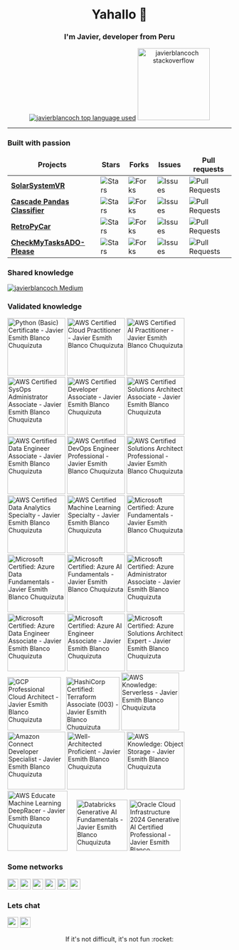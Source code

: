 <h1 align="center">Yahallo 👋</h1>

<h3 align="center">I'm Javier, developer from Peru</h3>
<div align="center">
	<a href="https://github.com/javierblancoch?tab=repositories"><img src="https://github-readme-stats.vercel.app/api/top-langs/?username=javierblancoch&layout=compact&hide_title=1&card_width=300&theme=dracula&border_color=0d1117" alt="javierblancoch top language used" /></a>
	<a href="https://stackoverflow.com/users/14565089/javierblancoch"><img height="162px" src="https://stackoverflow-card.vercel.app/?userID=14565089&theme=dracula" alt="javierblancoch stackoverflow"/></a>
</div>

---

<h3>Built with passion</h3>
<table>
  <thead align="center">
    <tr border: none;>
      <td><b>Projects</b></td>
      <td><b>Stars</b></td>
      <td><b>Forks</b></td>
      <td><b>Issues</b></td>
      <td><b>Pull requests</b></td>
    </tr>
  </thead>
  <tbody>
    <tr>
	<td><a href="https://github.com/javierblancoch/SolarSystemVR"><b>SolarSystemVR</b></a></td>
        <td><img alt="Stars" src="https://img.shields.io/github/stars/javierblancoch/SolarSystemVR?style=flat-square&labelColor=343b41"/></td>
        <td><img alt="Forks" src="https://img.shields.io/github/forks/javierblancoch/SolarSystemVR?style=flat-square&labelColor=343b41"/></td>
        <td><img alt="Issues" src="https://img.shields.io/github/issues/javierblancoch/SolarSystemVR?style=flat-square&labelColor=343b41"/></td>
        <td><img alt="Pull Requests" src="https://img.shields.io/github/issues-pr/javierblancoch/SolarSystemVR?style=flat-square&labelColor=343b41"/></td>
    </tr>
    <tr>
	<td><a href="https://github.com/javierblancoch/Cascade-Pandas-Classifier"><b>Cascade Pandas Classifier</b></a></td>
	<td><img alt="Stars" src="https://img.shields.io/github/stars/javierblancoch/Cascade-Pandas-Classifier?style=flat-square&labelColor=343b41"/></td>
        <td><img alt="Forks" src="https://img.shields.io/github/forks/javierblancoch/Cascade-Pandas-Classifier?style=flat-square&labelColor=343b41"/></td>
        <td><img alt="Issues" src="https://img.shields.io/github/issues/javierblancoch/Cascade-Pandas-Classifier?style=flat-square&labelColor=343b41"/></td>
        <td><img alt="Pull Requests" src="https://img.shields.io/github/issues-pr/javierblancoch/Cascade-Pandas-Classifier?style=flat-square&labelColor=343b41"/></td>
    </tr>
    <tr>
	<td><a href="https://github.com/javierblancoch/RetroPyCar"><b>RetroPyCar</b></a></td>
        <td><img alt="Stars" src="https://img.shields.io/github/stars/javierblancoch/RetroPyCar?style=flat-square&labelColor=343b41"/></td>
        <td><img alt="Forks" src="https://img.shields.io/github/forks/javierblancoch/RetroPyCar?style=flat-square&labelColor=343b41"/></td>
        <td><img alt="Issues" src="https://img.shields.io/github/issues/javierblancoch/RetroPyCar?style=flat-square&labelColor=343b41"/></td>
        <td><img alt="Pull Requests" src="https://img.shields.io/github/issues-pr/javierblancoch/RetroPyCar?style=flat-square&labelColor=343b41"/></td>
    </tr>
    <tr>
	<td><a href="https://github.com/javierblancoch/CheckMyTasksADO-Please"><b>CheckMyTasksADO-Please</b></a></td>
        <td><img alt="Stars" src="https://img.shields.io/github/stars/javierblancoch/CheckMyTasksADO-Please?style=flat-square&labelColor=343b41"/></td>
        <td><img alt="Forks" src="https://img.shields.io/github/forks/javierblancoch/CheckMyTasksADO-Please?style=flat-square&labelColor=343b41"/></td>
        <td><img alt="Issues" src="https://img.shields.io/github/issues/javierblancoch/CheckMyTasksADO-Please?style=flat-square&labelColor=343b41"/></td>
        <td><img alt="Pull Requests" src="https://img.shields.io/github/issues-pr/javierblancoch/CheckMyTasksADO-Please?style=flat-square&labelColor=343b41"/></td>
    </tr>
  </tbody>
</table>

<h3>Shared knowledge</h3>

[![javierblancoch Medium](https://github-readme-medium.vercel.app/?username=javierblancoch&limit=4)](https://medium.com/@javierblancoch)

<h3>Validated knowledge</h3>

<a href="https://www.hackerrank.com/certificates/0cc6bd4a109f"><img src="https://hrcdn.net/fcore/assets/generated-badges/python_level_3_stars_5_others-048f6058f9.png" height=130 alt="Python (Basic) Certificate - Javier Esmith Blanco Chuquizuta"></a>
<a href="https://www.credly.com/badges/c74d45c2-df94-49df-9c76-a0f58754ee99"><img src="https://images.credly.com/size/680x680/images/00634f82-b07f-4bbd-a6bb-53de397fc3a6/image.png" height=130 alt="AWS Certified Cloud Practitioner - Javier Esmith Blanco Chuquizuta"></a>
<a href="https://www.credly.com/badges/4023f391-94b3-447d-9316-d2d87d79b065"><img src="https://images.credly.com/size/680x680/images/4d4693bb-530e-4bca-9327-de07f3aa2348/image.png" height=130 alt="AWS Certified AI Practitioner - Javier Esmith Blanco Chuquizuta"></a>
<a href="https://www.credly.com/badges/ee2e3b6a-59eb-47e8-94b0-32399baa633e"><img src="https://images.credly.com/size/680x680/images/f0d3fbb9-bfa7-4017-9989-7bde8eaf42b1/image.png" height=130 alt="AWS Certified SysOps Administrator Associate - Javier Esmith Blanco Chuquizuta"></a>
<a href="https://www.credly.com/badges/0b133ce7-bf50-4eeb-99c6-af227b41d063"><img src="https://images.credly.com/size/680x680/images/b9feab85-1a43-4f6c-99a5-631b88d5461b/image.png" height=130 alt="AWS Certified Developer Associate - Javier Esmith Blanco Chuquizuta"></a>
<a href="https://www.credly.com/badges/f2ad5e02-f5f3-4c4c-bdcb-de3c331a66a1"><img src="https://images.credly.com/size/680x680/images/0e284c3f-5164-4b21-8660-0d84737941bc/image.png" height=130 alt="AWS Certified Solutions Architect Associate - Javier Esmith Blanco Chuquizuta"></a>
<a href="https://www.credly.com/badges/c975a457-d7ee-4b36-ac2e-2cd37176b371"><img src="https://images.credly.com/size/680x680/images/e5c85d7f-4e50-431e-b5af-fa9d9b0596e7/image.png" height=130 alt="AWS Certified Data Engineer Associate - Javier Esmith Blanco Chuquizuta"></a>
<a href="https://www.credly.com/badges/6d94a428-7576-4900-84e2-0756fb26bd93"><img src="https://images.credly.com/size/680x680/images/bd31ef42-d460-493e-8503-39592aaf0458/image.png" height=130 alt="AWS Certified DevOps Engineer Professional - Javier Esmith Blanco Chuquizuta"></a>
<a href="https://www.credly.com/badges/2b4af85d-b917-42fd-990c-43d8661cb30e"><img src="https://images.credly.com/size/340x340/images/2d84e428-9078-49b6-a804-13c15383d0de/image.png" height=130 alt="AWS Certified Solutions Architect Professional - Javier Esmith Blanco Chuquizuta"></a>
<a href="https://www.credly.com/badges/5569bb61-0ec1-4181-ab39-ce0b361d26c7"><img src="https://images.credly.com/size/340x340/images/6430efe4-0ac0-4df6-8f1b-9559d8fcdf27/image.png" height=130 alt="AWS Certified Data Analytics Specialty - Javier Esmith Blanco Chuquizuta"></a>
<a href="https://www.credly.com/badges/395e82be-525c-48ea-9a46-f4c61a927ae7"><img src="https://images.credly.com/size/340x340/images/778bde6c-ad1c-4312-ac33-2fa40d50a147/image.png" height=130 alt="AWS Certified Machine Learning Specialty - Javier Esmith Blanco Chuquizuta"></a>
<a href="https://learn.microsoft.com/api/credentials/share/es-es/javierblancoch/DE61AA0503BE85BB?wt.mc_id=studentamb_359463"><img src="https://images.credly.com/size/680x680/images/be8fcaeb-c769-4858-b567-ffaaa73ce8cf/image.png" height=130 alt="Microsoft Certified: Azure Fundamentals - Javier Esmith Blanco Chuquizuta"></a>
<a href="https://learn.microsoft.com/api/credentials/share/es-es/javierblancoch/E9B6ED0BC0E2FACD?wt.mc_id=studentamb_359463"><img src="https://images.credly.com/size/680x680/images/70eb1e3f-d4de-4377-a062-b20fb29594ea/azure-data-fundamentals-600x600.png" height=130 alt="Microsoft Certified: Azure Data Fundamentals - Javier Esmith Blanco Chuquizuta"></a>
<a href="https://learn.microsoft.com/api/credentials/share/es-es/javierblancoch/13773B6D9C7DA967?wt.mc_id=studentamb_359463"><img src="https://images.credly.com/size/680x680/images/4136ced8-75d5-4afb-8677-40b6236e2672/azure-ai-fundamentals-600x600.png" height=130 alt="Microsoft Certified: Azure AI Fundamentals - Javier Esmith Blanco Chuquizuta"></a>
<a href="https://learn.microsoft.com/api/credentials/share/es-es/javierblancoch/A13AD311078DB497?wt.mc_id=studentamb_359463"><img src="https://images.credly.com/size/680x680/images/336eebfc-0ac3-4553-9a67-b402f491f185/azure-administrator-associate-600x600.png" height=130 alt="Microsoft Certified: Azure Administrator Associate - Javier Esmith Blanco Chuquizuta"></a>
<a href="https://learn.microsoft.com/api/credentials/share/es-es/javierblancoch/3E6AAC8FCAA5D38A?wt.mc_id=studentamb_359463"><img src="https://images.credly.com/size/680x680/images/61542181-0e8d-496c-a17c-3d4bf590eda1/azure-data-engineer-associate-600x600.png" height=130 alt="Microsoft Certified: Azure Data Engineer Associate - Javier Esmith Blanco Chuquizuta"></a>
<a href="https://learn.microsoft.com/es-es/users/javierblancoch/credentials/eb645e9c79cac3f2"><img src="https://images.credly.com/size/680x680/images/61f56aa4-16fd-403c-90bc-1d90dba1fa99/image.png" height=130 alt="Microsoft Certified: Azure AI Engineer Associate - Javier Esmith Blanco Chuquizuta"></a>
<a href="https://learn.microsoft.com/api/credentials/share/es-es/javierblancoch/8C4B4B6D74FA0F45?wt.mc_id=studentamb_359463"><img src="https://images.credly.com/size/680x680/images/987adb7e-49be-4e24-b67e-55986bd3fe66/azure-solutions-architect-expert-600x600.png" height=130 alt="Microsoft Certified: Azure Solutions Architect Expert - Javier Esmith Blanco Chuquizuta"></a>
&nbsp;
<a href="https://www.credly.com/badges/da29b4fb-7c03-409c-8bd5-2f6da458fa00"><img src="https://images.credly.com/size/680x680/images/71c579e0-51fd-4247-b493-d2fa8167157a/image.png" height=120 alt="GCP Professional Cloud Architect - Javier Esmith Blanco Chuquizuta"></a>
&nbsp;
<a href="https://www.credly.com/badges/140be472-c39c-47c7-bb72-a9afe7266e5e"><img src="https://images.credly.com/size/680x680/images/85b9cfc4-257a-4742-878c-4f7ab4a2631b/image.png" height=120 alt="HashiCorp Certified: Terraform Associate (003) - Javier Esmith Blanco Chuquizuta"></a>
<a href="https://www.credly.com/badges/86b415d4-a61d-4c17-94bd-0b5ad5e77533"><img src="https://images.credly.com/size/680x680/images/e07c6cc4-b737-4d7e-8ce8-66b6b7a60367/image.png" height=130 alt="AWS Knowledge: Serverless - Javier Esmith Blanco Chuquizuta"></a>
<a href="https://www.credly.com/badges/c96709d5-af87-4685-b476-3a5da7713bd6"><img src="https://images.credly.com/size/680x680/images/d68afdb9-6fdc-4739-be07-67c919d58348/image.png" height=130 alt="Amazon Connect Developer Specialist - Javier Esmith Blanco Chuquizuta"></a>
<a href="https://www.credly.com/badges/a5155da4-638f-4773-8351-f592bec27f5f"><img src="https://images.credly.com/size/680x680/images/b870667f-00a3-48d7-b988-9c02b441b883/image.png" height=130 alt="
Well-Architected Proficient - Javier Esmith Blanco Chuquizuta"></a>
<a href="https://www.credly.com/badges/0c08c56b-27d5-48df-92ad-de3a7d5d4536"><img src="https://images.credly.com/size/680x680/images/100511fc-a919-4c0c-b313-7f49b6d09ef6/image.png" height=130 alt="AWS Knowledge: Object Storage - Javier Esmith Blanco Chuquizuta"></a>
<a href="https://www.credly.com/badges/4a91cb11-4a1c-4320-9bce-c23a6992f66f"><img src="https://images.credly.com/size/680x680/images/26fffe39-a730-47e5-8278-457de2d59174/image.png" height=135 alt="AWS Educate Machine Learning DeepRacer - Javier Esmith Blanco Chuquizuta"></a>
&nbsp;
&nbsp;
<a href="https://credentials.databricks.com/bce93b77-0f62-479c-a1ba-473f304d02d6"><img src="https://templates.images.credential.net/16859822715825555912981627624259.png" height=115 alt="Databricks Generative AI Fundamentals - Javier Esmith Blanco Chuquizuta"></a>
<a href="https://catalog-education.oracle.com/pls/certview/sharebadge?id=817CECD8F760AF5086063FB12D36032C485BB31F960B5D03E1671216A559EB16"><img src="https://brm-workforce.oracle.com/pdf/certview/images/OCI2024GAIOCP.png" height=115 alt="Oracle Cloud Infrastructure 2024 Generative AI Certified Professional - Javier Esmith Blanco Chuquizuta"></a>

<h3>Some networks</h3>
<a href="https://www.instagram.com/javierblancoch/"><img src="https://img.shields.io/badge/instagram-%23E4405F.svg?&style=for-the-badge&logo=instagram&logoColor=white" height=24></a>
<a href="https://twitter.com/javierblancoch"><img src="https://img.shields.io/badge/twitter-%231DA1F2.svg?&style=for-the-badge&logo=twitter&logoColor=white" height=24></a>
<a href="https://medium.com/@javierblancoch" target="_blank"><img src="https://img.shields.io/badge/medium-%2312100E.svg?&style=for-the-badge&logo=medium&logoColor=white" height=24/></a>
<a href="https://stackoverflow.com/users/14565089/javierblancoch"><img src="https://img.shields.io/badge/-Stack%20Overflow-FE7A16?style=for-the-badge&logo=stack-overflow&logoColor=white" height=24></a>
<a href="https://www.hackerrank.com/javierblancoch"><img src="https://img.shields.io/badge/-Hackerrank-2EC866?style=for-the-badge&logo=HackerRank&logoColor=white" height=24></a>
<a href="https://www.youtube.com/channel/UCPw7LcyXAmIxt5uCkIGnStg"><img src="https://img.shields.io/badge/YouTube-FF0000?style=for-the-badge&logo=youtube&logoColor=white" height=24></a>

<h3>Lets chat</h3>
<a href="mailto:javierblancoch@outlook.com?subject=Hello from Github javierblancoch"><img src="https://img.shields.io/badge/Outlook-0078D4?style=for-the-badge&logo=microsoft-outlook&logoColor=white" height=24></a>
<a href="https://pe.linkedin.com/in/javier-esmith-blanco-chuquizuta"><img src="https://img.shields.io/badge/linkedin-%230077B5.svg?&style=for-the-badge&logo=linkedin&logoColor=white" height=24></a>
<p></p>

<div align="center">
  If it's not difficult, it's not fun :rocket:
</div>
